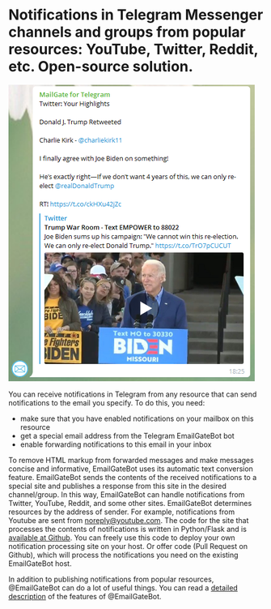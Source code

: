 # Notifications in Telegram Messenger channels and groups from popular resources: YouTube, Twitter, Reddit, etc. Open-source solution.

![Twitter notification](img/twitter.PNG)

You can receive notifications in Telegram from any resource that can send notifications to the email you specify. To do this, you need:

- make sure that you have enabled notifications on your mailbox on this resource
- get a special email address from the Telegram EmailGateBot bot
- enable forwarding notifications to this email in your inbox

To remove HTML markup from forwarded messages and make messages concise and informative, EmailGateBot uses its automatic text conversion feature. EmailGateBot sends the contents of the received notifications to a special site and publishes a response from this site in the desired channel/group.
In this way, EmailGateBot can handle notifications from Twitter, YouTube, Reddit, and some other sites. EmailGateBot determines resources by the address of sender. For example, notifications from Youtube are sent from noreply@youtube.com.
The code for the site that processes the contents of notifications is written in Python/Flask and is [available at Github](https://github.com/vb64/telegram.email.notify).
You can freely use this code to deploy your own notification processing site on your host. Or offer code (Pull Request on Github), which will process the notifications you need on the existing EmailGateBot host.

In addition to publishing notifications from popular resources, @EmailGateBot can do a lot of useful things. You can read a [detailed description](guide.md) of the features of @EmailGateBot.
